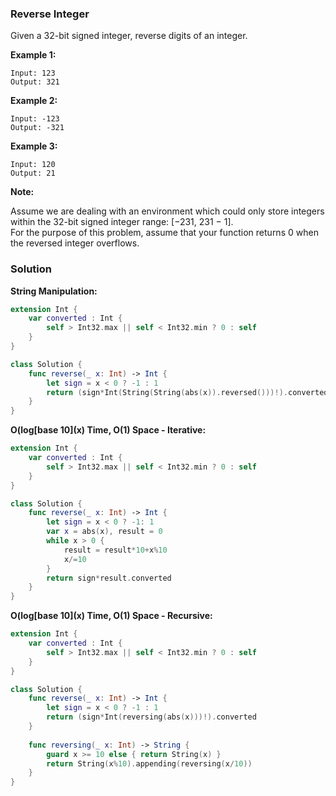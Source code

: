 
### Reverse Integer

Given a 32-bit signed integer, reverse digits of an integer.

__Example 1:__
```
Input: 123
Output: 321
```
__Example 2:__
```
Input: -123
Output: -321
```
__Example 3:__
```
Input: 120
Output: 21
```
__Note:__

Assume we are dealing with an environment which could only store integers within the 32-bit signed integer range: [−231,  231 − 1].</br> 
For the purpose of this problem, assume that your function returns 0 when the reversed integer overflows.

### Solution
__String Manipulation:__
```Swift
extension Int {
    var converted : Int {
        self > Int32.max || self < Int32.min ? 0 : self
    }
}

class Solution {
    func reverse(_ x: Int) -> Int {
        let sign = x < 0 ? -1 : 1
        return (sign*Int(String(String(abs(x)).reversed()))!).converted
    }
}
```
__O(log\[base 10\](x) Time, O(1) Space - Iterative:__
```Swift
extension Int {
    var converted : Int {
        self > Int32.max || self < Int32.min ? 0 : self
    }
}

class Solution {
    func reverse(_ x: Int) -> Int {
        let sign = x < 0 ? -1: 1
        var x = abs(x), result = 0
        while x > 0 {
            result = result*10+x%10
            x/=10
        }
        return sign*result.converted
    }
}
```
__O(log\[base 10\](x) Time, O(1) Space - Recursive:__
```Swift
extension Int {
    var converted : Int {
        self > Int32.max || self < Int32.min ? 0 : self
    }
}

class Solution {
    func reverse(_ x: Int) -> Int {
        let sign = x < 0 ? -1 : 1
        return (sign*Int(reversing(abs(x)))!).converted
    }
    
    func reversing(_ x: Int) -> String {
        guard x >= 10 else { return String(x) }
        return String(x%10).appending(reversing(x/10))
    }
}
```